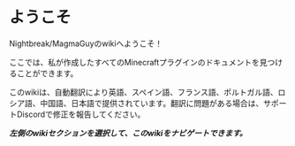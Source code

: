 # ようこそ

Nightbreak/MagmaGuyのwikiへようこそ！

ここでは、私が作成したすべてのMinecraftプラグインのドキュメントを見つけることができます。

このwikiは、自動翻訳により英語、スペイン語、フランス語、ポルトガル語、ロシア語、中国語、日本語で提供されています。翻訳に問題がある場合は、サポートDiscordで修正を報告してください。

***左側のwikiセクションを選択して、このwikiをナビゲートできます。***
